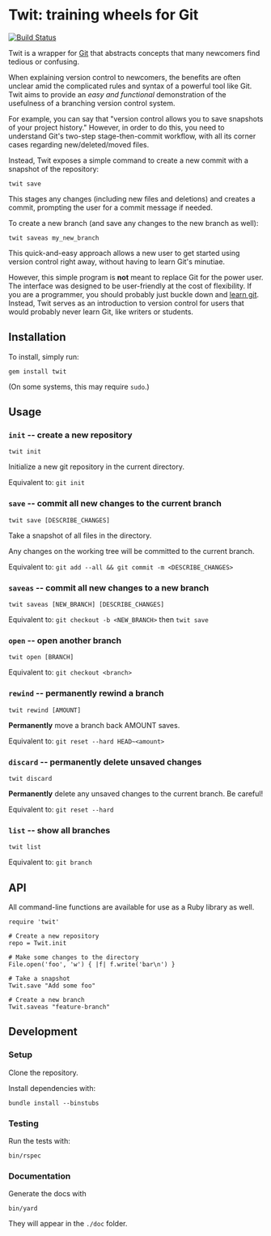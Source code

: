 # Twit: training wheels for Git

[![Build Status](https://travis-ci.org/Pringley/twit.png)](https://travis-ci.org/Pringley/twit)

Twit is a wrapper for [Git](http://git-scm.com) that abstracts concepts that
many newcomers find tedious or confusing.

When explaining version control to newcomers, the benefits are often unclear
amid the complicated rules and syntax of a powerful tool like Git. Twit aims to
provide an *easy and functional* demonstration of the usefulness of a branching
version control system.

For example, you can say that "version control allows you to save snapshots of
your project history." However, in order to do this, you need to understand
Git's two-step stage-then-commit workflow, with all its corner cases regarding
new/deleted/moved files.

Instead, Twit exposes a simple command to create a new commit with a snapshot
of the repository:

    twit save

This stages any changes (including new files and deletions) and creates a
commit, prompting the user for a commit message if needed.

To create a new branch (and save any changes to the new branch as well):

    twit saveas my_new_branch

This quick-and-easy approach allows a new user to get started using version
control right away, without having to learn Git's minutiae.

However, this simple program is **not** meant to replace Git for the power
user. The interface was designed to be user-friendly at the cost of
flexibility. If you are a programmer, you should probably just buckle down and
[learn git](http://gitref.org). Instead, Twit serves as an introduction to
version control for users that would probably never learn Git, like writers or
students.

## Installation

To install, simply run:

    gem install twit

(On some systems, this may require `sudo`.)

## Usage

### `init` -- create a new repository

    twit init

Initialize a new git repository in the current directory.

Equivalent to: `git init`

### `save` -- commit all new changes to the current branch

    twit save [DESCRIBE_CHANGES]

Take a snapshot of all files in the directory.

Any changes on the working tree will be committed to the current branch.

Equivalent to: `git add --all && git commit -m <DESCRIBE_CHANGES>`

### `saveas` -- commit all new changes to a new branch

    twit saveas [NEW_BRANCH] [DESCRIBE_CHANGES]

Equivalent to: `git checkout -b <NEW_BRANCH>` then `twit save`

### `open` -- open another branch

    twit open [BRANCH]

Equivalent to: `git checkout <branch>`

### `rewind` -- permanently rewind a branch

    twit rewind [AMOUNT]

**Permanently** move a branch back AMOUNT saves.

Equivalent to: `git reset --hard HEAD~<amount>`

### `discard` -- permanently delete unsaved changes

    twit discard

**Permanently** delete any unsaved changes to the current branch. Be careful!

Equivalent to: `git reset --hard`

### `list` -- show all branches

    twit list

Equivalent to: `git branch`

## API

All command-line functions are available for use as a Ruby library as well.

    require 'twit'

    # Create a new repository
    repo = Twit.init

    # Make some changes to the directory
    File.open('foo', 'w') { |f| f.write('bar\n') }

    # Take a snapshot
    Twit.save "Add some foo"

    # Create a new branch
    Twit.saveas "feature-branch"

## Development

### Setup

Clone the repository.

Install dependencies with:

    bundle install --binstubs

### Testing

Run the tests with:

    bin/rspec

### Documentation

Generate the docs with

    bin/yard

They will appear in the `./doc` folder.
